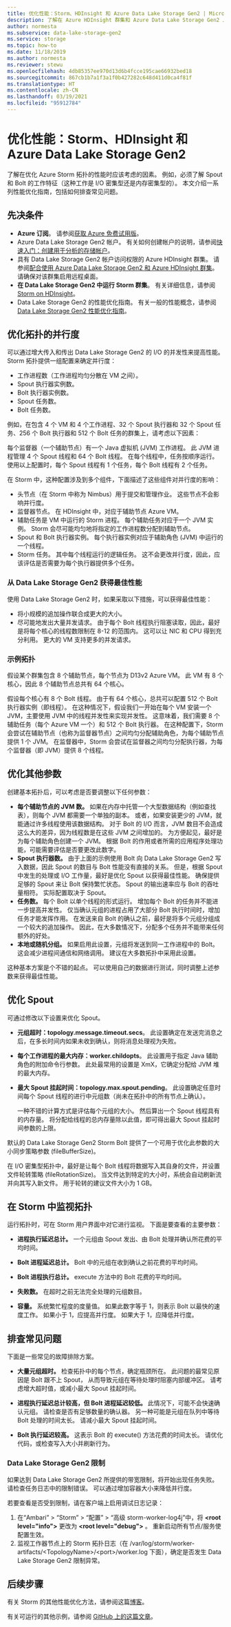 ```yaml
---
title: 优化性能：Storm、HDInsight 和 Azure Data Lake Storage Gen2 | Microsoft Docs
description: 了解在 Azure HDInsight 群集和 Azure Data Lake Storage Gen2 上优化 Azure Storm 拓扑性能的准则。
author: normesta
ms.subservice: data-lake-storage-gen2
ms.service: storage
ms.topic: how-to
ms.date: 11/18/2019
ms.author: normesta
ms.reviewer: stewu
ms.openlocfilehash: 4db85357ee970d13d6b4fcce195cae66932bed18
ms.sourcegitcommit: 867cb1b7a1f3a1f0b427282c648d411d0ca4f81f
ms.translationtype: HT
ms.contentlocale: zh-CN
ms.lasthandoff: 03/19/2021
ms.locfileid: "95912784"
---
```

# <a name="tune-performance-storm-hdinsight--azure-data-lake-storage-gen2"></a>优化性能：Storm、HDInsight 和 Azure Data Lake Storage Gen2

了解在优化 Azure Storm 拓扑的性能时应该考虑的因素。 例如，必须了解 Spout 和 Bolt 的工作特征（这种工作是 I/O 密集型还是内存密集型的）。 本文介绍一系列性能优化指南，包括如何排查常见问题。

## <a name="prerequisites"></a>先决条件

* **Azure 订阅**。 请参阅[获取 Azure 免费试用版](https://azure.microsoft.com/pricing/free-trial/)。
* Azure Data Lake Storage Gen2 帐户。 有关如何创建帐户的说明，请参阅[快速入门：创建用于分析的存储帐户](../common/storage-account-create.md)。
* 具有 Data Lake Storage Gen2 帐户访问权限的 Azure HDInsight 群集。 请参阅[配合使用 Azure Data Lake Storage Gen2 和 Azure HDInsight 群集](../../hdinsight/hdinsight-hadoop-use-data-lake-storage-gen2.md)。 请确保对该群集启用远程桌面。
* **在 Data Lake Storage Gen2 中运行 Storm 群集**。 有关详细信息，请参阅 [Storm on HDInsight](../../hdinsight/storm/apache-storm-overview.md)。
* Data Lake Storage Gen2 的性能优化指南。  有关一般的性能概念，请参阅 [Data Lake Storage Gen2 性能优化指南](data-lake-storage-performance-tuning-guidance.md)。   

## <a name="tune-the-parallelism-of-the-topology"></a>优化拓扑的并行度

可以通过增大传入和传出 Data Lake Storage Gen2 的 I/O 的并发性来提高性能。 Storm 拓扑提供一组配置来确定并行度：
* 工作进程数（工作进程均匀分散在 VM 之间）。
* Spout 执行器实例数。
* Bolt 执行器实例数。
* Spout 任务数。
* Bolt 任务数。

例如，在包含 4 个 VM 和 4 个工作进程、32 个 Spout 执行器和 32 个 Spout 任务、256 个 Bolt 执行器和 512 个 Bolt 任务的群集上，请考虑以下因素：

每个监督器（一个辅助节点）有一个 Java 虚拟机 (JVM) 工作进程。 此 JVM 进程管理 4 个 Spout 线程和 64 个 Bolt 线程。 在每个线程中，任务按顺序运行。 使用以上配置时，每个 Spout 线程有 1 个任务，每个 Bolt 线程有 2 个任务。

在 Storm 中，这种配置涉及到多个组件，下面描述了这些组件对并行度的影响：
* 头节点（在 Storm 中称为 Nimbus）用于提交和管理作业。 这些节点不会影响并行度。
* 监督器节点。 在 HDInsight 中，对应于辅助节点 Azure VM。
* 辅助任务是 VM 中运行的 Storm 进程。 每个辅助任务对应于一个 JVM 实例。 Storm 会尽可能均匀地将指定的工作进程数分配到辅助节点。
* Spout 和 Bolt 执行器实例。 每个执行器实例对应于辅助角色 (JVM) 中运行的一个线程。
* Storm 任务。 其中每个线程运行的逻辑任务。 这不会更改并行度，因此，应该评估是否需要为每个执行器提供多个任务。

### <a name="get-the-best-performance-from-data-lake-storage-gen2"></a>从 Data Lake Storage Gen2 获得最佳性能

使用 Data Lake Storage Gen2 时，如果采取以下措施，可以获得最佳性能：
* 将小规模的追加操作联合成更大的大小。
* 尽可能地发出大量并发请求。 由于每个 Bolt 线程执行阻塞读取，因此，最好是将每个核心的线程数限制在 8-12 的范围内。 这可以让 NIC 和 CPU 得到充分利用。 更大的 VM 支持更多的并发请求。  

### <a name="example-topology"></a>示例拓扑

假设某个群集包含 8 个辅助节点，每个节点为 D13v2 Azure VM。 此 VM 有 8 个核心，因此 8 个辅助节点总共有 64 个核心。

假设每个核心有 8 个 Bolt 线程。 由于有 64 个核心，总共可以配置 512 个 Bolt 执行器实例（即线程）。 在这种情况下，假设我们一开始在每个 VM 安装一个 JVM，主要使用 JVM 中的线程并发性来实现并发性。 这意味着，我们需要 8 个辅助任务（每个 Azure VM 一个）和 512 个 Bolt 执行器。 在这种配置下，Storm 会尝试在辅助节点（也称为监督器节点）之间均匀分配辅助角色，为每个辅助节点提供 1 个 JVM。 在监督器中，Storm 会尝试在监督器之间均匀分配执行器，为每个监督器（即 JVM）提供 8 个线程。

## <a name="tune-additional-parameters"></a>优化其他参数
创建基本拓扑后，可以考虑是否要调整以下任何参数：
* **每个辅助节点的 JVM 数。** 如果在内存中托管一个大型数据结构（例如查找表），则每个 JVM 都需要一个单独的副本。 或者，如果安装更少的 JVM，就能通过许多线程使用该数据结构。 对于 Bolt 的 I/O 而言，JVM 数目不会造成这么大的差异，因为线程数是在这些 JVM 之间增加的。 为方便起见，最好是为每个辅助角色创建一个 JVM。 根据 Bolt 的作用或者所需的应用程序处理功能，可能需要评估是否要更改此数字。
* **Spout 执行器数。** 由于上面的示例使用 Bolt 向 Data Lake Storage Gen2 写入数据，因此 Spout 的数目与 Bolt 性能没有直接的关系。 但是，根据 Spout 中发生的处理或 I/O 工作量，最好是优化 Spout 以获得最佳性能。 确保提供足够的 Spout 来让 Bolt 保持繁忙状态。 Spout 的输出速率应与 Bolt 的吞吐量相符。 实际配置取决于 Spout。
* **任务数。** 每个 Bolt 以单个线程的形式运行。 增加每个 Bolt 的任务并不能进一步提高并发性。 仅当确认元组的进程占用了大部分 Bolt 执行时间时，增加任务才能发挥作用。 在发送来自 Bolt 的确认之前，最好是将多个元组分组成一个较大的追加操作。 因此，在大多数情况下，分配多个任务并不能带来任何额外的好处。
* **本地或随机分组。** 如果启用此设置，元组将发送到同一工作进程中的 Bolt。 这会减少进程间通信和网络调用。 建议在大多数拓扑中采用此设置。

这种基本方案是个不错的起点。 可以使用自己的数据进行测试，同时调整上述参数来获得最佳性能。

## <a name="tune-the-spout"></a>优化 Spout

可通过修改以下设置来优化 Spout。

- **元组超时：topology.message.timeout.secs**。 此设置确定在发送完消息之后，在多长时间内如果未收到确认，则将消息处理视为失败。

- **每个工作进程的最大内存：worker.childopts**。 此设置用于指定 Java 辅助角色的附加命令行参数。 此处最常用的设置是 XmX，它确定分配给 JVM 堆的最大内存。

- **最大 Spout 挂起时间：topology.max.spout.pending**。 此设置确定任意时间每个 Spout 线程的进行中元组数（尚未在拓扑中的所有节点上确认）。

  一种不错的计算方式是评估每个元组的大小。 然后算出一个 Spout 线程具有的内存量。 将分配给线程的总内存量除以此值，即可得出最大 Spout 挂起时间参数的上限。

默认的 Data Lake Storage Gen2 Storm Bolt 提供了一个可用于优化此参数的大小同步策略参数 (fileBufferSize)。

在 I/O 密集型拓扑中，最好是让每个 Bolt 线程将数据写入其自身的文件，并设置文件轮转策略 (fileRotationSize)。 当文件达到特定的大小时，系统会自动刷新流并向其写入新文件。 用于轮转的建议文件大小为 1 GB。

## <a name="monitor-your-topology-in-storm"></a>在 Storm 中监视拓扑  
运行拓扑时，可在 Storm 用户界面中对它进行监视。 下面是要查看的主要参数：

* **进程执行延迟总计。** 一个元组由 Spout 发出、由 Bolt 处理并确认所花费的平均时间。

* **Bolt 进程延迟总计。** Bolt 中的元组在收到确认之前花费的平均时间。

* **Bolt 进程执行总计。** execute 方法中的 Bolt 花费的平均时间。

* **失败数。** 在超时之前无法完全处理的元组数目。

* **容量。** 系统繁忙程度的度量值。 如果此数字等于 1，则表示 Bolt 以最快的速度工作。 如果小于 1，应提高并行度。 如果大于 1，应降低并行度。

## <a name="troubleshoot-common-problems"></a>排查常见问题
下面是一些常见的故障排除方案。
* **大量元组超时。** 检查拓扑中的每个节点，确定瓶颈所在。 此问题的最常见原因是 Bolt 跟不上 Spout， 从而导致元组在等待处理时阻塞内部缓冲区。 请考虑增大超时值，或减小最大 Spout 挂起时间。

* **进程执行延迟总计较高，但 Bolt 进程延迟较低。** 此情况下，可能不会快速确认元组。 请检查是否有足够数量的确认器。 另一种可能是元组在队列中等待 Bolt 处理的时间太长。 请减小最大 Spout 挂起时间。

* **Bolt 执行延迟较高。** 这表示 Bolt 的 execute() 方法花费的时间太长。 请优化代码，或检查写入大小并刷新行为。

### <a name="data-lake-storage-gen2-throttling"></a>Data Lake Storage Gen2 限制
如果达到 Data Lake Storage Gen2 所提供的带宽限制，将开始出现任务失败。 请检查任务日志中的限制错误。 可以通过增加容器大小来降低并行度。    

若要查看是否受到限制，请在客户端上启用调试日志记录：

1. 在“Ambari” > “Storm” > “配置” > “高级 storm-worker-log4j”中，将 **&lt;root level="info"&gt;** 更改为 **&lt;root level="debug"&gt;** 。    重新启动所有节点/服务使配置生效。
2. 监视工作器节点上的 Storm 拓扑日志（在 /var/log/storm/worker-artifacts/&lt;TopologyName&gt;/&lt;port&gt;/worker.log 下面），确定是否发生 Data Lake Storage Gen2 限制异常。

## <a name="next-steps"></a>后续步骤
有关 Storm 的其他性能优化方法，请参阅这篇[博客](/archive/blogs/shanyu/performance-tuning-for-hdinsight-storm-and-microsoft-azure-eventhubs)。

有关可运行的其他示例，请参阅 [GitHub 上的这篇文章](https://github.com/hdinsight/storm-performance-automation)。